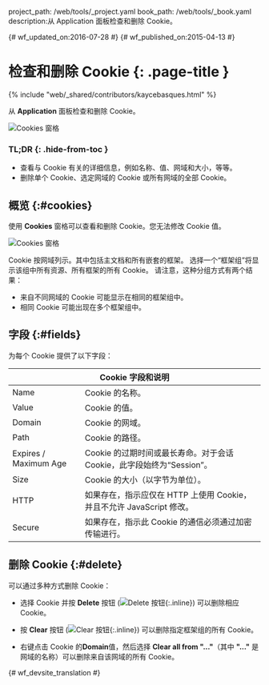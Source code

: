project_path: /web/tools/_project.yaml
book_path: /web/tools/_book.yaml
description:从 Application 面板检查和删除 Cookie。

{# wf_updated_on:2016-07-28 #}
{# wf_published_on:2015-04-13 #}

# 检查和删除 Cookie {: .page-title }

{% include "web/_shared/contributors/kaycebasques.html" %}

从 <strong>Application</strong> 面板检查和删除 Cookie。


![Cookies 窗格](imgs/cookies.png)


### TL;DR {: .hide-from-toc }
- 查看与 Cookie 有关的详细信息，例如名称、值、网域和大小，等等。
- 删除单个 Cookie、选定网域的 Cookie 或所有网域的全部 Cookie。


## 概览 {:#cookies}

使用 **Cookies** 窗格可以查看和删除 Cookie。您无法修改 Cookie 值。


![Cookies 窗格][cookies]

Cookie 按网域列示。其中包括主文档和所有嵌套的框架。
选择一个“框架组”将显示该组中所有资源、所有框架的所有 Cookie。
请注意，这种分组方式有两个结果：


* 来自不同网域的 Cookie 可能显示在相同的框架组中。
* 相同 Cookie 可能出现在多个框架组中。

[cookies]: /web/tools/chrome-devtools/manage-data/imgs/cookies.png

## 字段 {:#fields}

为每个 Cookie 提供了以下字段：

<table class="responsive">
  <thead>
    <tr>
      <th colspan="2">Cookie 字段和说明</th>
    </tr>
  </thead>
  <tbody>
        <tr>
      <td data-th="Cookie Field">Name</td>
      <td data-th="Description">Cookie 的名称。</td>
    </tr>
    <tr>
      <td data-th="Cookie Field">Value</td>
      <td data-th="Description">Cookie 的值。</td>
    </tr>
    <tr>
      <td data-th="Cookie Field">Domain</td>
      <td data-th="Description">Cookie 的网域。</td>
    </tr>
    <tr>
      <td data-th="Cookie Field">Path</td>
      <td data-th="Description">Cookie 的路径。</td>
    </tr>
    <tr>
      <td data-th="Cookie Field">Expires / Maximum Age</td>
      <td data-th="Description">Cookie 的过期时间或最长寿命。对于会话 Cookie，此字段始终为“Session”。</td>
    </tr>
    <tr>
      <td data-th="Cookie Field">Size</td>
      <td data-th="Description">Cookie 的大小（以字节为单位）。</td>
    </tr>
    <tr>
      <td data-th="Cookie Field">HTTP</td>
      <td data-th="Description">如果存在，指示应仅在 HTTP 上使用 Cookie，并且不允许 JavaScript 修改。</td>
    </tr>
    <tr>
      <td data-th="Cookie Field">Secure</td>
      <td data-th="Description">如果存在，指示此 Cookie 的通信必须通过加密传输进行。</td>
    </tr>
  </tbody>
</table>

## 删除 Cookie {:#delete}

可以通过多种方式删除 Cookie：

* 选择 Cookie 并按 **Delete** 按钮
(![Delete 按钮][delete]{:.inline}) 可以删除相应 Cookie。
* 按 **Clear** 按钮 (![Clear 按钮][cos]{:.inline}) 可以删除指定框架组的所有 Cookie。

* 右键点击 Cookie 的**Domain**值，然后选择 **Clear all from "..."**（其中 **"..."** 是网域的名称）可以删除来自该网域的所有 Cookie。



[delete]: imgs/delete.png
[cos]: imgs/clear-object-store.png


{# wf_devsite_translation #}
